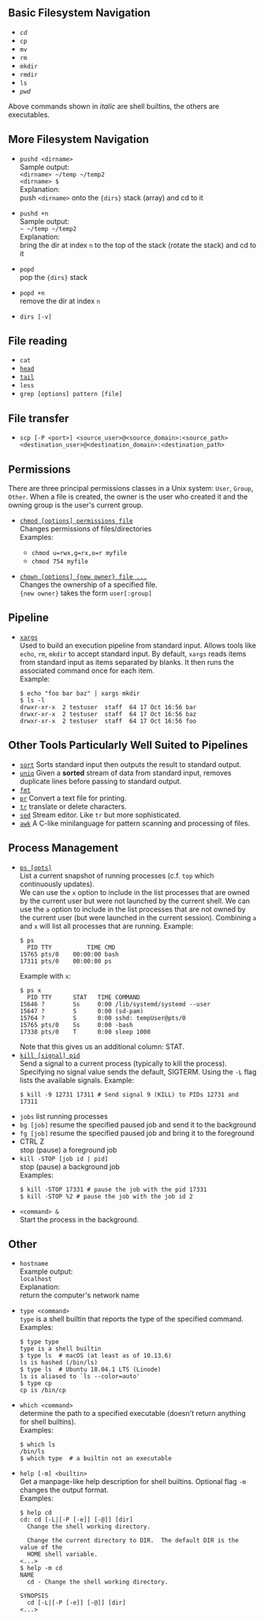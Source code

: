 Basic Filesystem Navigation
---------------------------
- *`cd`*
- `cp`
- `mv`
- `rm`
- `mkdir`
- `rmdir`
- `ls`
- *`pwd`*

Above commands shown in *italic* are shell builtins, the others are executables.

More Filesystem Navigation
--------------------------
- `pushd <dirname>`  
  Sample output:  
  `<dirname> ~/temp ~/temp2`  
  `<dirname> $`  
  Explanation:  
  push `<dirname>` onto the `{dirs}` stack (array) and cd to it

- `pushd +n`  
  Sample output:  
  `~ ~/temp ~/temp2`  
  Explanation:  
  bring the dir at index `n` to the top of the stack (rotate the stack) and cd 
  to it

- `popd`  
  pop the `{dirs}` stack

- `popd +n`  
  remove the dir at index `n`

- `dirs [-v]`

File reading
------------
- `cat`
- [`head`](http://linuxcommand.org/lc3_man_pages/head1.html)
- [`tail`](http://linuxcommand.org/lc3_man_pages/tail1.html)
- `less`
- `grep [options] pattern [file]`

File transfer
-------------
- `scp [-P <port>] <source_user>@<source_domain>:<source_path> <destination_user>@<destination_domain>:<destination_path>`

Permissions
-----------
There are three principal permissions classes in a Unix system: `User`, `Group`, `Other`. When a file is created, the owner 
is the user who created it and the owning group is the user's current group.

- [`chmod [options] permissions file`](https://www.computerhope.com/unix/uchmod.htm)  
  Changes permissions of files/directories  
  Examples:
    - `chmod u=rwx,g=rx,o=r myfile`
    - `chmod 754 myfile`

- [`chown [options] {new owner} file ...`](https://www.computerhope.com/unix/uchown.htm)  
  Changes the ownership of a specified file.  
  `{new owner}` takes the form `user[:group]`

Pipeline
--------
- [`xargs`](https://shapeshed.com/unix-xargs/)  
  Used to build an execution pipeline from standard input. Allows tools like `echo`, `rm`, `mkdir` to accept standard input.
  By default, `xargs` reads items from standard input as items separated by blanks. It then runs the associated command once
  for each item.  
  Example:
  ```console
  $ echo "foo bar baz" | xargs mkdir
  $ ls -l
  drwxr-xr-x  2 testuser  staff  64 17 Oct 16:56 bar
  drwxr-xr-x  2 testuser  staff  64 17 Oct 16:56 baz
  drwxr-xr-x  2 testuser  staff  64 17 Oct 16:56 foo
  ```

Other Tools Particularly Well Suited to Pipelines
-------------------------------------------------
- [`sort`](http://linuxcommand.org/lc3_man_pages/sort1.html)
  Sorts standard input then outputs the result to standard output.
- [`uniq`](http://linuxcommand.org/lc3_man_pages/uniq1.html)
  Given a **sorted** stream of data from standard input, removes duplicate lines before passing to standard output.
- [`fmt`](http://linuxcommand.org/lc3_man_pages/uniq1.html)
- [`pr`](http://linuxcommand.org/lc3_man_pages/pr1.html)
  Convert a text file for printing.
- [`tr`](http://linuxcommand.org/lc3_man_pages/tr1.html)
  translate or delete characters.
- [`sed`](http://linuxcommand.org/lc3_man_pages/sed1.html)
  Stream editor. Like `tr` but more sophisticated.
- [`awk`](http://linuxcommand.org/lc3_man_pages/gawk1.html)
  A C-like minilanguage for pattern scanning and processing of files.

Process Management
------------------
- [`ps [opts]`](http://linuxcommand.org/lc3_man_pages/ps1.html)  
  List a current snapshot of running processes (c.f. `top` which continuously updates).  
  We can use the `x` option to include in the list processes that are owned by the current user but were not launched by 
  the current shell. We can use the `a` option to include in the list processes that are not owned by the current user
  (but were launched in the current session). Combining `a` and `x` will list all processes that are running.
  Example:  
  ```console
  $ ps
    PID TTY          TIME CMD
  15765 pts/0    00:00:00 bash
  17311 pts/0    00:00:00 ps
  ```
  Example with `x`:  
  ```console
  $ ps x
    PID TTY      STAT   TIME COMMAND
  15646 ?        Ss     0:00 /lib/systemd/systemd --user
  15647 ?        S      0:00 (sd-pam)
  15764 ?        S      0:00 sshd: tempUser@pts/0
  15765 pts/0    Ss     0:00 -bash
  17338 pts/0    T      0:00 sleep 1000
  ```
  Note that this gives us an additional column: STAT.
- [`kill [signal] pid`](http://linuxcommand.org/lc3_man_pages/kill1.html)  
  Send a signal to a current process (typically to kill the process). Specifying no signal value sends the default, SIGTERM.
  Using the `-L` flag lists the available signals.
  Example:  
  ```console
  $ kill -9 12731 17311 # Send signal 9 (KILL) to PIDs 12731 and 17311
  ```
- `jobs`
  list running processes
- `bg [job]`
  resume the specified paused job and send it to the background
- `fg [job]`
  resume the specified paused job and bring it to the foreground
- CTRL Z  
  stop (pause) a foreground job
- `kill -STOP [job id | pid]`  
  stop (pause) a background job  
  Examples:
  ```console
  $ kill -STOP 17331 # pause the job with the pid 17331
  $ kill -STOP %2 # pause the job with the job id 2
  ```
- `<command> &`  
  Start the process in the background.  


Other
-----
- `hostname`  
  Example output:  
  `localhost`  
  Explanation:   
  return the computer's network name

- `type <command>`  
  `type` is a shell builtin that reports the type of the specified command.  
  Examples:  
  ```console
  $ type type
  type is a shell builtin
  $ type ls  # macOS (at least as of 10.13.6)
  ls is hashed (/bin/ls)
  $ type ls  # Ubuntu 18.04.1 LTS (Linode)
  ls is aliased to `ls --color=auto'
  $ type cp
  cp is /bin/cp
  ```
  
- `which <command>`  
  determine the path to a specified executable (doesn't return anything for shell builtins).  
  Examples:  
  ```console
  $ which ls
  /bin/ls
  $ which type  # a builtin not an executable
  ```

- `help [-m] <builtin>`  
  Get a manpage-like help description for shell builtins. Optional flag `-m` changes the output format.  
  Examples:  
  ```console
  $ help cd
  cd: cd [-L|[-P [-e]] [-@]] [dir]
    Change the shell working directory.

    Change the current directory to DIR.  The default DIR is the value of the
    HOME shell variable.
  <...>
  $ help -m cd
  NAME
    cd - Change the shell working directory.

  SYNOPSIS
    cd [-L|[-P [-e]] [-@]] [dir]
  <...>
  ```
